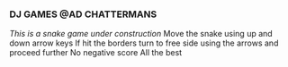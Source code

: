 ### DJ GAMES @AD CHATTERMANS
*This is a snake game under construction* 
 Move the snake using up and down arrow keys
 If hit the borders turn to free side using the arrows and proceed further
 No negative score 
 All the best
